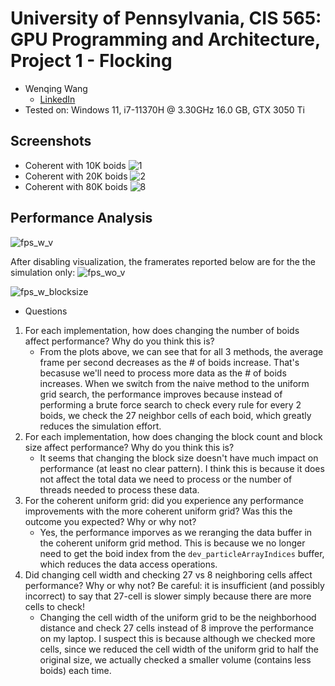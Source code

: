 **University of Pennsylvania, CIS 565: GPU Programming and Architecture,
Project 1 - Flocking**
======================

* Wenqing Wang
  * [LinkedIn](https://www.linkedin.com/in/wenqingwang0910/) 
* Tested on: Windows 11, i7-11370H @ 3.30GHz 16.0 GB, GTX 3050 Ti

## Screenshots
* Coherent with 10K boids
![1](https://user-images.githubusercontent.com/33616958/189548869-6924fda7-1c0e-4308-952d-dffebb1ec029.gif)
* Coherent with 20K boids
![2](https://user-images.githubusercontent.com/33616958/189548865-61dd7752-f4a0-45aa-a383-f948aa85e920.gif)
* Coherent with 80K boids
![8](https://user-images.githubusercontent.com/33616958/189548868-0981d6cb-dec3-4cd5-b6ca-efe10a81c999.gif)



## Performance Analysis
![fps_w_v](https://user-images.githubusercontent.com/33616958/189547897-78ed6b50-76d0-4bb7-90e3-e1e491814548.png)

After disabling visualization, the framerates reported below are for the the simulation only:
![fps_wo_v](https://user-images.githubusercontent.com/33616958/189547898-3ca487ae-1ada-4b53-90f0-550108a8399c.png)

![fps_w_blocksize](https://user-images.githubusercontent.com/33616958/189547900-52a10a80-40e4-4ddc-af58-9eb90d97be9c.png)

* Questions 
1. For each implementation, how does changing the number of boids affect performance? Why do you think this is?
   - From the plots above, we can see that for all 3 methods, the average frame per second decreases as the # of boids increase. That's becasuse we'll need to process more data as the # of boids increases. When we switch from the naive method to the uniform grid search, the performance improves because instead of performing a brute force search to check every rule for every 2 boids, we check the 27 neighbor cells of each boid, which greatly reduces the simulation effort.
2. For each implementation, how does changing the block count and block size affect performance? Why do you think this is?
   - It seems that changing the block size doesn't have much impact on performance (at least no clear pattern). I think this is because it does not affect the total data we need to process or the number of threads needed to process these data.
3. For the coherent uniform grid: did you experience any performance improvements with the more coherent uniform grid? Was this the outcome you expected? Why or why not?
   - Yes, the performance imporves as we reranging the data buffer in the coherent uniform grid method. This is because we no longer need to get the boid index from the `dev_particleArrayIndices` buffer, which reduces the data access operations.
4. Did changing cell width and checking 27 vs 8 neighboring cells affect performance? Why or why not? Be careful: it is insufficient (and possibly incorrect) to say that 27-cell is slower simply because there are more cells to check!
   - Changing the cell width of the uniform grid to be the neighborhood distance and check 27 cells instead of 8 improve the performance on my laptop. I suspect this is because although we checked more cells, since we reduced the cell width of the uniform grid to half the original size, we actually checked a smaller volume (contains less boids) each time.
